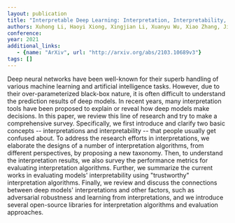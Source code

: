 ```yaml
---
layout: publication
title: "Interpretable Deep Learning: Interpretation, Interpretability, Trustworthiness, and Beyond"
authors: Xuhong Li, Haoyi Xiong, Xingjian Li, Xuanyu Wu, Xiao Zhang, Ji Liu, Jiang Bian, Dejing Dou
conference: 
year: 2021
additional_links: 
   - {name: "ArXiv", url: "http://arxiv.org/abs/2103.10689v3"}
tags: []
---
```

Deep neural networks have been well-known for their superb handling of
various machine learning and artificial intelligence tasks. However, due to
their over-parameterized black-box nature, it is often difficult to understand
the prediction results of deep models. In recent years, many interpretation
tools have been proposed to explain or reveal how deep models make decisions.
In this paper, we review this line of research and try to make a comprehensive
survey. Specifically, we first introduce and clarify two basic concepts --
interpretations and interpretability -- that people usually get confused about.
To address the research efforts in interpretations, we elaborate the designs of
a number of interpretation algorithms, from different perspectives, by
proposing a new taxonomy. Then, to understand the interpretation results, we
also survey the performance metrics for evaluating interpretation algorithms.
Further, we summarize the current works in evaluating models' interpretability
using "trustworthy" interpretation algorithms. Finally, we review and discuss
the connections between deep models' interpretations and other factors, such as
adversarial robustness and learning from interpretations, and we introduce
several open-source libraries for interpretation algorithms and evaluation
approaches.